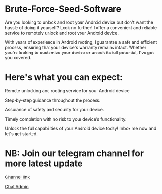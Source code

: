 # Brute-Force-Seed-Software

Are you looking to unlock and root your Android device but don't want the hassle of doing it yourself? Look no further! I offer a convenient and reliable service to remotely unlock and root your Android device.

With years of experience in ﻿Android rooting, I guarantee a safe and efficient process, ensuring that your device's warranty remains intact. Whether you're looking to customize your device or unlock its full potential, I've got you covered.



# Here's what you can expect:

Remote unlocking and rooting service for your Android device.

Step-by-step guidance throughout the process.

Assurance of safety and security for your device.

Timely completion with no risk to your device's functionality.

Unlock the full capabilities of your Android device today! Inbox me now and let's get started.

# NB: Join our telegram channel for more latest update  
[Channel link](https://t.me/bitcoin_flashing)

[Chat Admin](https://t.me/coathox)


